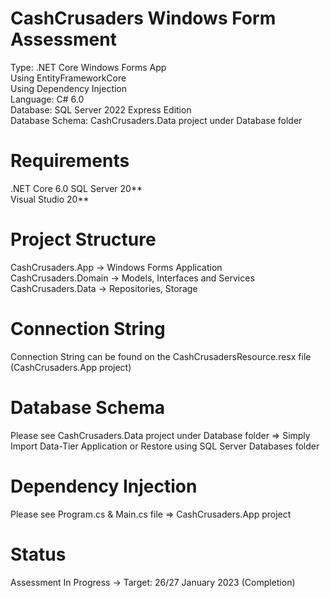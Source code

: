 # CashCrusaders Windows Form Assessment
Type: .NET Core Windows Forms App  
Using EntityFrameworkCore  
Using Dependency Injection  
Language: C# 6.0  
Database: SQL Server 2022 Express Edition  
Database Schema: CashCrusaders.Data project under Database folder
# Requirements
.NET Core 6.0
SQL Server 20**  
Visual Studio 20**  
# Project Structure
CashCrusaders.App -> Windows Forms Application  
CashCrusaders.Domain -> Models, Interfaces and Services  
CashCrusaders.Data -> Repositories, Storage  
# Connection String
Connection String can be found on the CashCrusadersResource.resx file (CashCrusaders.App project)  
# Database Schema
Please see CashCrusaders.Data project under Database folder => Simply Import Data-Tier Application or Restore using SQL Server Databases folder  
# Dependency Injection
Please see Program.cs & Main.cs file => CashCrusaders.App project
# Status
Assessment In Progress -> Target: 26/27 January 2023 (Completion)
